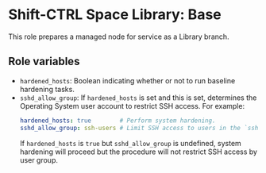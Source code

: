 # Shift-CTRL Space Library: Base

This role prepares a managed node for service as a Library branch. 

## Role variables

* `hardened_hosts`: Boolean indicating whether or not to run baseline hardening tasks.
* `sshd_allow_group`: If `hardened_hosts` is set and this is set, determines the Operating System user account to restrict SSH access. For example:
    ```yml
    hardened_hosts: true        # Perform system hardening.
    sshd_allow_group: ssh-users # Limit SSH access to users in the `ssh-users` group.
    ```
    If `hardened_hosts` is `true` but `sshd_allow_group` is undefined, system hardening will proceed but the procedure will not restrict SSH access by user group.
